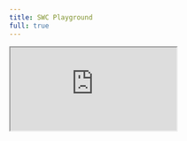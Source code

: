 ```yaml
---
title: SWC Playground
full: true
---
```


<iframe
  src="https://play.swc.rs"
  style={{
    width: '100%',
    height: '100%',
    border: 0,
    overflow: 'hidden',
    background: 'rgb(21, 21, 21)'
  }}
  title="SWC Playground"
  allow="accelerometer; ambient-light-sensor; camera; encrypted-media; geolocation; gyroscope; hid; microphone; midi; payment; usb; vr; xr-spatial-tracking"
  sandbox="allow-autoplay allow-forms allow-modals allow-popups allow-presentation allow-same-origin allow-scripts"
/>
